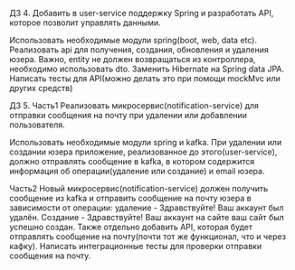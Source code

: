 ДЗ 4.
Добавить в user-service поддержку Spring и разработать API, которое позволит управлять данными.

Использовать необходимые модули spring(boot, web, data etc).
Реализовать api для получения, создания, обновления и удаления юзера. 
Важно, entity не должен возвращаться из контроллера, необходимо использовать dto.
Заменить Hibernate на Spring data JPA.
Написать тесты для API(можно делать это при помощи mockMvc или других средств)

ДЗ 5.
Часть1
Реализовать микросервис(notification-service) для отправки сообщения на почту при удалении или добавлении пользователя.

Использовать необходимые модули spring и kafka.
При удалении или создании юзера приложение, реализованное до этого(user-service), должно отправлять сообщение в kafka,
в котором содержится информация об операции(удаление или создание) и email юзера.

Часть2
Новый микросервис(notification-service) должен получить сообщение из kafka и отправить сообщение на почту юзера 
в зависимости от операции: удаление - Здравствуйте! Ваш аккаунт был удалён. Создание - Здравствуйте! 
Ваш аккаунт на сайте ваш сайт был успешно создан.
Также отдельно добавить API, которая будет отправлять сообщение на почту(почти тот же функционал, что и через кафку).
Написать интеграционные тесты для проверки отправки сообщения на почту.